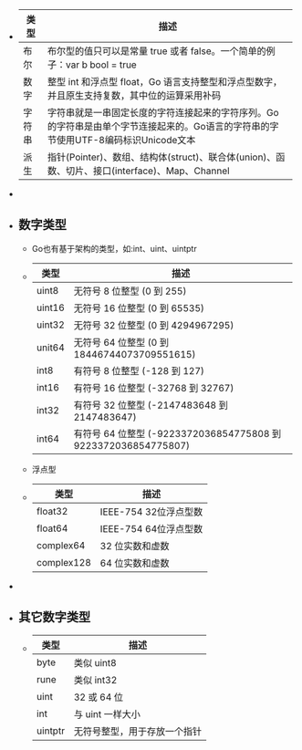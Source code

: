 - |类型|描述|
  |-----|-----|
  |布尔|布尔型的值只可以是常量 true 或者 false。一个简单的例子：var b bool = true|
  |数字|整型 int 和浮点型 float，Go 语言支持整型和浮点型数字，并且原生支持复数，其中位的运算采用补码|
  |字符串|字符串就是一串固定长度的字符连接起来的字符序列。Go的字符串是由单个字节连接起来的。Go语言的字符串的字节使用UTF-8编码标识Unicode文本|
  |派生|指针(Pointer)、数组、结构体(struct)、联合体(union)、函数、切片、接口(interface)、Map、Channel|
-
- ## 数字类型
	- Go也有基于架构的类型，如:int、uint、uintptr
	- |类型|描述|
	  |--|--|
	  |uint8|无符号 8 位整型 (0 到 255)|
	  |uint16|无符号 16 位整型 (0 到 65535)|
	  |uint32|无符号 32 位整型 (0 到 4294967295)|
	  |unit64|无符号 64 位整型 (0 到 18446744073709551615)|
	  |int8|有符号 8 位整型 (-128 到 127)|
	  |int16|有符号 16 位整型 (-32768 到 32767)|
	  |int32|有符号 32 位整型 (-2147483648 到 2147483647)|
	  |int64|有符号 64 位整型 (-9223372036854775808 到 9223372036854775807)||
	- 浮点型
	- |类型|描述|
	  |--|--|
	  |float32|IEEE-754 32位浮点型数|
	  |float64|IEEE-754 64位浮点型数|
	  |complex64|32 位实数和虚数|
	  |complex128|64 位实数和虚数|
-
- ## 其它数字类型
	- |类型|描述|
	  |--|--|
	  |byte|类似 uint8|
	  |rune|类似 int32|
	  |uint|32 或 64 位|
	  |int|与 uint 一样大小|
	  |uintptr|无符号整型，用于存放一个指针|
